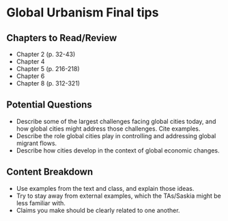 # Global Urbanism Final tips

## Chapters to Read/Review
- Chapter 2 (p. 32-43)
- Chapter 4
- Chapter 5 (p. 216-218)
- Chapter 6
- Chapter 8 (p. 312-321)

## Potential Questions
- Describe some of the largest challenges facing global cities today, and how global cities might address those challenges. Cite examples.
- Describe the role global cities play in controlling and addressing global migrant flows.
- Describe how cities develop in the context of global economic changes.

## Content Breakdown
- Use examples from the text and class, and explain those ideas.
- Try to stay away from external examples, which the TAs/Saskia might be less familiar with.
- Claims you make should be clearly related to one another.
